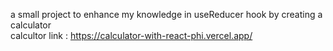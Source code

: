 a small project to enhance my knowledge in useReducer hook by creating a calculator <br/>
calcultor link : https://calculator-with-react-phi.vercel.app/
